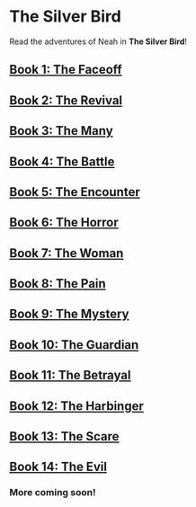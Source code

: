 # The Silver Bird

Read the adventures of Neah in **The Silver Bird**!

## [Book 1: The Faceoff](/Book1.md)

## [Book 2: The Revival](/Book2.md)

## [Book 3: The Many](/Book3.md)

## [Book 4: The Battle](/Book4.md)

## [Book 5: The Encounter](/Book5.md)

## [Book 6: The Horror](/Book6.md)

## [Book 7: The Woman](/Book7.md)

## [Book 8: The Pain](/Book8.md)

## [Book 9: The Mystery](/Book9.md)

## [Book 10: The Guardian](/Book10.md)

## [Book 11: The Betrayal](/Book11.md)

## [Book 12: The Harbinger](/Book12.md)

## [Book 13: The Scare](/Book13.md)

## [Book 14: The Evil](/Book14.md)


### More coming soon!
